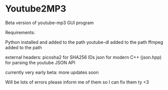# Youtube2MP3
Beta version of youtube-mp3 GUI program

Requirements:

Python installed and added to the path
youtube-dl added to the path
ffmpeg added to the path

external headers:
picosha2 for SHA256 IDs
json for modern C++ (json.hpp) for parsing the youtube JSON API

currently very early beta: more updates soon

Will be lots of errors please inform me of them so I can fix them ty <3
